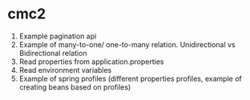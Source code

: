 # cmc2
1. Example pagination api
2. Example of many-to-one/ one-to-many relation. Unidirectional vs Bidirectional relation
3. Read properties from application.properties
4. Read environment variables
5. Example of spring profiles (different properties profiles, example of creating beans based on profiles)
